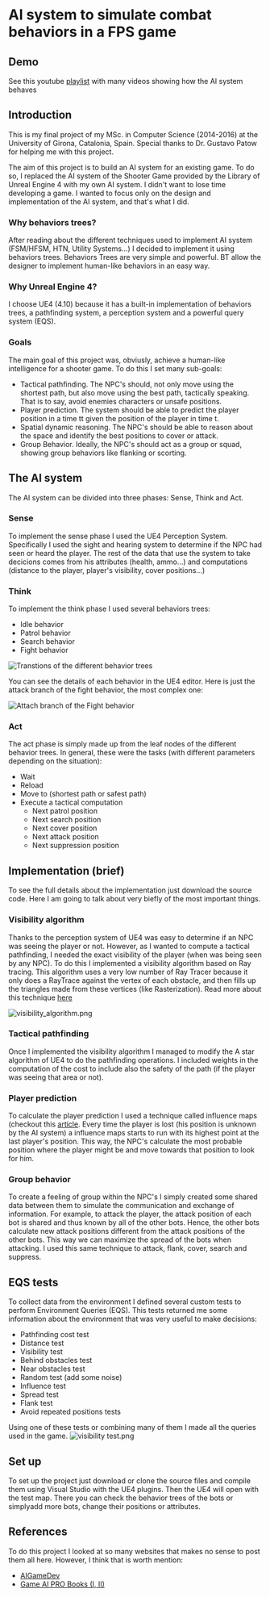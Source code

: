 # AI system to simulate combat behaviors in a FPS game

## Demo
See this youtube [playlist](https://www.youtube.com/playlist?list=PLeGS7otZ9mSexXzFVHJJb5Oaj1MCPA3rA) with many videos showing how the AI system behaves

## Introduction
This is my final project of my MSc. in Computer Science (2014-2016) at the University of Girona, Catalonia, Spain. Special  thanks to Dr. Gustavo Patow for helping me with this project.

The aim of this project is to build an AI system for an existing game. To do so, I replaced the AI system of the Shooter Game provided by the Library of Unreal Engine 4 with my own AI system. I didn't want to lose time developing a game. I wanted to focus only on the design and implementation of the AI system, and that's what I did.

### Why behaviors trees?
After reading about the different techniques used to implement AI system (FSM/HFSM, HTN, Utility Systems...) I decided to implement it using behaviors trees. Behaviors Trees are very simple and powerful. BT allow the designer to implement human-like behaviors in an easy way.

### Why Unreal Engine 4?
I choose UE4 (4.10) because it has a built-in implementation of behaviors trees, a pathfinding system, a perception system and a powerful query system (EQS).

### Goals
The main goal of this project was, obviusly, achieve a human-like intelligence for a shooter game. To do this I set many sub-goals:
- Tactical pathfinding. The NPC's should, not only move using the shortest path, but also move using the best path, tactically speaking. That is to say, avoid enemies characters or unsafe positions.
- Player prediction. The system should be able to predict the player position in a time tt given the position of the player in time t.
- Spatial dynamic reasoning. The NPC's should be able to reason about the space and identify the best positions to cover or attack.
- Group Behavior. Ideally, the NPC's should act as a group or squad, showing group behaviors like flanking or scorting. 

## The AI system
The AI system can be divided into three phases: Sense, Think and Act.

### Sense
To implement the sense phase I used the UE4 Perception System. Specifically I used the sight and hearing system to determine if the NPC had seen or heard the player.
The rest of the data that use the system to take decicions comes from his attributes (health, ammo...) and computations (distance to the player, player's visibility, cover positions...)

### Think
To implement the think phase I used several behaviors trees:
- Idle behavior
- Patrol behavior
- Search behavior
- Fight behavior

![Transtions of the different behavior trees](https://s13.postimg.org/6bgn3mjs7/fsm.png)

You can see the details of each behavior in the UE4 editor. Here is just the attack branch of the fight behavior, the most complex one:

![Attach branch of the Fight behavior](https://s17.postimg.org/4qv84zfwf/image.png)

### Act
The act phase is simply made up from the leaf nodes of the different behavior trees. In general, these were the tasks (with different parameters depending on the situation):
- Wait
- Reload
- Move to (shortest path  or safest path)
- Execute a tactical computation
  - Next patrol position
  - Next search position
  - Next cover position
  - Next attack position
  - Next suppression position

## Implementation (brief)

To see the full details about the implementation just download the source code. Here I am going to talk about very biefly of the most important things.

### Visibility algorithm
Thanks to the perception system of UE4 was easy to determine if an NPC was seeing the player or not. However, as I wanted to compute a tactical pathfinding, I needed the exact visibility of the player (when was being seen by any NPC). To do this I implemented a visibility algorithm based on Ray tracing. This algorithm uses a very low number of Ray Tracer because it only does a RayTrace against the vertex of each obstacle, and then fills up the triangles made from these vertices (like Rasterization). Read more about this technique [here](http://www.redblobgames.com/articles/visibility/)

![visibility_algorithm.png](https://s22.postimg.org/6tewtygcx/visibility.png)

### Tactical pathfinding
Once I implemented the visibility algorithm I managed to modify the A star algorithm of UE4 to do the pathfinding operations. I included weights in the computation of the cost to include also the safety of the path (if the player was seeing that area or not).

### Player prediction
To calculate the player prediction I used a technique called influence maps (checkout this [article](http://aigamedev.com/open/tutorial/influence-map-mechanics/). Every time the player is lost (his position is unknown by the AI system) a influence maps starts to run with its highest point at the last player's position. This way, the NPC's calculate the most probable position where the player might be and move towards that position to look for him.

### Group behavior
To create a feeling of group within the NPC's I simply created some shared data between them to simulate the communication and exchange of information. For example, to attack the player, the attack position of each bot is shared and thus known by all of the other bots. Hence, the other bots calculate new attack positions different from the attack positions of the other bots. This way we can maximize the spread of the bots when attacking.
I used this same technique to attack, flank, cover, search and suppress.

## EQS tests
To collect data from the environment I defined several custom tests to perform Environment Queries (EQS). This tests returned me some information about the environment that was very useful to make decisions:
- Pathfinding cost test
- Distance test
- Visibility test
- Behind obstacles test
- Near obstacles test
- Random test (add some noise)
- Influence test
- Spread test
- Flank test
- Avoid repeated positions tests

Using one of these tests or combining many of them I made all the queries used in the game.
![visibility test.png](https://s12.postimg.org/vca7d2ynx/visibility_test.png)

## Set up
To set up the project just download or clone the source files and compile them using Visual Studio with the UE4 plugins. Then the UE4 will open with the test map. There you can check the behavior trees of the bots or simplyadd more bots, change their positions or attributes.

## References
To do this project I looked at so many websites that makes no sense to post them all here. However, I think that is worth mention:

- [AIGameDev](http://aigamedev.com/)
- [Game AI PRO Books (I, II)](http://www.gameaipro.com/) 
